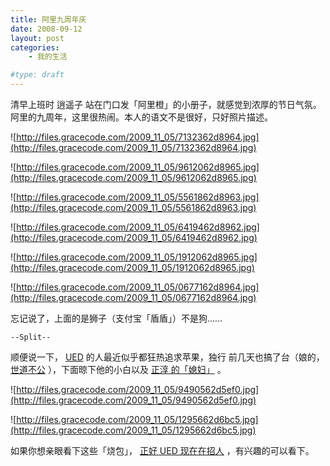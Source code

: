 ```yaml
---
title: 阿里九周年庆
date: 2008-09-12
layout: post
categories:
    - 我的生活

#type: draft
---
```


清早上班时 逍遥子 站在门口发「阿里橙」的小册子，就感觉到浓厚的节日气氛。阿里的九周年，这里很热闹。本人的语文不是很好，只好照片描述。

![http://files.gracecode.com/2009_11_05/7132362d8964.jpg](http://files.gracecode.com/2009_11_05/7132362d8964.jpg)

![http://files.gracecode.com/2009_11_05/9612062d8965.jpg](http://files.gracecode.com/2009_11_05/9612062d8965.jpg)

![http://files.gracecode.com/2009_11_05/5561862d8963.jpg](http://files.gracecode.com/2009_11_05/5561862d8963.jpg)

![http://files.gracecode.com/2009_11_05/6419462d8962.jpg](http://files.gracecode.com/2009_11_05/6419462d8962.jpg)

![http://files.gracecode.com/2009_11_05/1912062d8965.jpg](http://files.gracecode.com/2009_11_05/1912062d8965.jpg)

![http://files.gracecode.com/2009_11_05/0677162d8964.jpg](http://files.gracecode.com/2009_11_05/0677162d8964.jpg)

忘记说了，上面的是狮子（支付宝「盾盾」）不是狗……

`--Split--`

顺便说一下， [UED](http://ued.taobao.com)  的人最近似乎都狂热追求苹果，独行 前几天也搞了台（娘的， [世道不公]({{site.urls}}/posts/2272/) ），下面晾下他的小白以及  [正淳 的「媳妇」](http://htmlcssjs.com/blog/?p=34) 。

![http://files.gracecode.com/2009_11_05/9490562d5ef0.jpg](http://files.gracecode.com/2009_11_05/9490562d5ef0.jpg)

![http://files.gracecode.com/2009_11_05/1295662d6bc5.jpg](http://files.gracecode.com/2009_11_05/1295662d6bc5.jpg)

如果你想亲眼看下这些「烧包」， [正好 UED 现在在招人](http://ued.taobao.com/blog/2008/09/11/09joinus/) ，有兴趣的可以看下。
